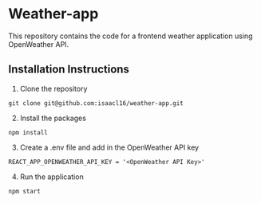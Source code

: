 # Weather-app

This repository contains the code for a frontend weather application using OpenWeather API.

## Installation Instructions

1. Clone the repository

```
git clone git@github.com:isaacl16/weather-app.git
```

2. Install the packages

```
npm install
```

3. Create a .env file and add in the OpenWeather API key

```
REACT_APP_OPENWEATHER_API_KEY = '<OpenWeather API Key>'
```

4. Run the application

```
npm start
```
